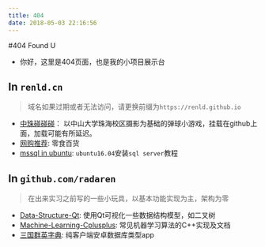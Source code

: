 ```yaml
---
title: 404
date: 2018-05-03 22:16:56
---
```

#404 Found U

- 你好，这里是404页面，也是我的小项目展示台

## In `renld.cn`
> 域名如果过期或者无法访问，请更换前缀为`https://renld.github.io`

- [中珠碰碰碰](http://renld.cn/ZZPPP/index.html)： 以中山大学珠海校区摄影为基础的弹球小游戏，挂载在github上面，加载可能有所延迟。
- [网购推荐](http://renld.cn/2016/11/06/yummy/): 零食百货
- [mssql in ubuntu](http://renld.cn/mssql#slide1): `ubuntu16.04`安装`sql server`教程

## In `github.com/radaren`
> 在出来实习之前写的一些小玩具，以基本功能实现为主，架构为零

- [Data-Structure-Qt](https://github.com/radaren/Data-Structure-Qt): 使用Qt可视化一些数据结构模型，如二叉树
- [Machine-Learning-Cplusplus](https://github.com/radaren/Machine-Learning-Cplusplus): 常见机器学习算法的C++实现及文档
- [三国群英字典](https://github.com/radaren/herodict): 纯客户端安卓数据库类型app
